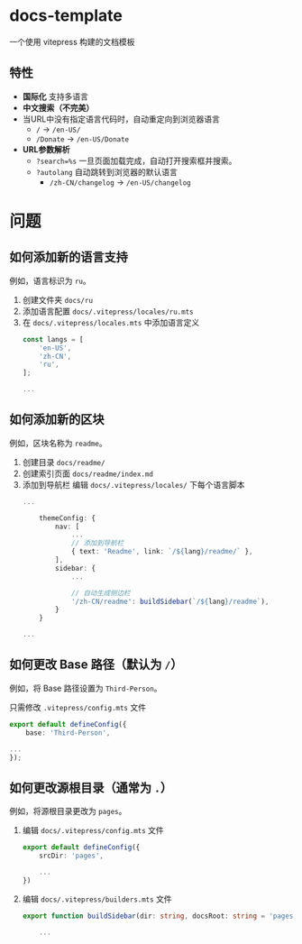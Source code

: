 # docs-template

一个使用 vitepress 构建的文档模板

## 特性

* **国际化** 支持多语言
* **中文搜索（不完美）**
* 当URL中没有指定语言代码时，自动重定向到浏览器语言
  * `/` -> `/en-US/`
  * `/Donate` -> `/en-US/Donate`
* **URL参数解析**
  * `?search=%s` 一旦页面加载完成，自动打开搜索框并搜索。
  * `?autolang` 自动跳转到浏览器的默认语言
    * `/zh-CN/changelog` -> `/en-US/changelog`

# 问题

## 如何添加新的语言支持

例如，语言标识为 `ru`。

1. 创建文件夹 `docs/ru`
2. 添加语言配置 `docs/.vitepress/locales/ru.mts`
3. 在 `docs/.vitepress/locales.mts` 中添加语言定义
	```ts {4}
	const langs = [
		'en-US',
		'zh-CN',
		'ru',
	];

	...
	```

## 如何添加新的区块

例如，区块名称为 `readme`。

1. 创建目录 `docs/readme/`
2. 创建索引页面 `docs/readme/index.md`
3. 添加到导航栏
	编辑 `docs/.vitepress/locales/` 下每个语言脚本
	```ts {6-7,12-13}
	...

		themeConfig: {
			nav: [
				...
				// 添加到导航栏
				{ text: 'Readme', link: `/${lang}/readme/` },
			],
			sidebar: {
				...

				// 自动生成侧边栏
				'/zh-CN/readme': buildSidebar(`/${lang}/readme`),
			}
		}

	...
	```

## 如何更改 Base 路径（默认为 `/`）

例如，将 Base 路径设置为 `Third-Person`。

只需修改 `.vitepress/config.mts` 文件

```ts {2}
export default defineConfig({
	base: 'Third-Person',

...
});
```

## 如何更改源根目录（通常为 `.`）

例如，将源根目录更改为 `pages`。

1. 编辑 `docs/.vitepress/config.mts` 文件
	```ts {2}
	export default defineConfig({
		srcDir: 'pages',

		...
	})
	```
2. 编辑 `docs/.vitepress/builders.mts` 文件
	```ts
	export function buildSidebar(dir: string, docsRoot: string = 'pages'): any {

		...
	```
